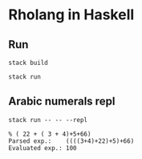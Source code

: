 # Rholang in Haskell

## Run

```
stack build

stack run
```

## Arabic numerals repl

```
stack run -- -- --repl

% ( 22 + ( 3 + 4)+5+66)
Parsed exp.:    ((((3+4)+22)+5)+66)
Evaluated exp.: 100
```

